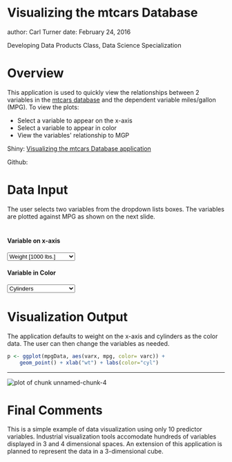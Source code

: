 Visualizing the mtcars Database
========================================================
author: Carl Turner
date: February 24, 2016

Developing Data Products Class, Data Science Specialization

Overview
========================================================
This application is used to quickly view the relationships
between 2 variables in the [mtcars database](http:////stat.ethz.ch/R-manual/R-devel/library/datasets/html/mtcars.html) and the dependent
variable miles/gallon (MPG). To view the plots:

- Select a variable to appear on the x-axis
- Select a variable to appear in color 
- View the variables' relationship to MGP

Shiny: [Visualizing the mtcars Database application](http://cturner3rd.shinyapps.io/Assignment/)

Github: 

Data Input
========================================================
The user selects two variables from the dropdown lists boxes.
The variables are plotted against MPG as shown on the next slide.
<!--html_preserve--><div class="container-fluid">
<div class="row">
<div class="col-sm-12">
<h1></h1>
</div>
</div>
<div class="row">
<div class="col-sm-4">
<form class="well">
<div class="form-group shiny-input-container">
<label class="control-label" for="varx">
<h4>Variable on x-axis</h4>
</label>
<div>
<select id="varx"><option value="wt" selected>Weight [1000 lbs.]</option>
<option value="cyl">Cylinders</option>
<option value="disp">Displacement</option>
<option value="hp">Horsepower</option>
<option value="drat">Rear axle ratio</option>
<option value="qsec">Quarter mile time [sec]</option>
<option value="vs">Cylinder configuration</option>
<option value="am">Transmission</option>
<option value="gear">Number of gears</option>
<option value="carb">Carburetors</option></select>
<script type="application/json" data-for="varx" data-nonempty="">{}</script>
</div>
</div>
<div class="form-group shiny-input-container">
<label class="control-label" for="varc">
<h4>Variable in Color</h4>
</label>
<div>
<select id="varc"><option value="wt">Weight  [1000 lbs.]</option>
<option value="cyl" selected>Cylinders</option>
<option value="disp">Displacement</option>
<option value="hp">Horsepower</option>
<option value="drat">Rear axle ratio</option>
<option value="qsec">Quarter mile time [sec]</option>
<option value="vs">Cylinder configuration</option>
<option value="am">Transmission</option>
<option value="gear">Number of gears</option>
<option value="carb">Carburetors</option></select>
<script type="application/json" data-for="varc" data-nonempty="">{}</script>
</div>
</div>
</form>
</div>
<div class="col-sm-8"></div>
</div>
</div><!--/html_preserve-->


Visualization Output
========================================================
The application defaults to weight on the x-axis and cylinders 
as the color data. The user can then change the variables as needed.




```r
p <- ggplot(mpgData, aes(varx, mpg, color= varc)) + 
    geom_point() + xlab("wt") + labs(color="cyl")
```

***

![plot of chunk unnamed-chunk-4](MPG-figure/unnamed-chunk-4-1.png)

Final Comments
========================================================
This is a simple example of data visualization using only 10
predictor variables. Industrial visualization tools accomodate
hundreds of variables displayed in 3 and 4 dimensional spaces.
An extension of this application is planned to represent the 
data in a 3-dimensional cube.

